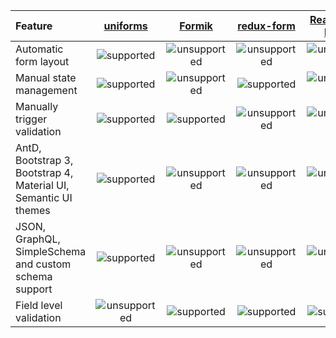 | Feature                                                         |                    [uniforms](https://github.com/vazco/uniforms)                    |                   [Formik](https://github.com/jaredpalmer/formik)                   |                 [redux-form](https://github.com/erikras/redux-form)                 |         [React Final Form](https://github.com/final-form/react-final-form)          |
| :-------------------------------------------------------------- | :---------------------------------------------------------------------------------: | :---------------------------------------------------------------------------------: | :---------------------------------------------------------------------------------: | :---------------------------------------------------------------------------------: |
| Automatic form layout                                           |  ![supported](https://github.githubassets.com/images/icons/emoji/unicode/2714.png)  | ![unsupported](https://github.githubassets.com/images/icons/emoji/unicode/2716.png) | ![unsupported](https://github.githubassets.com/images/icons/emoji/unicode/2716.png) | ![unsupported](https://github.githubassets.com/images/icons/emoji/unicode/2716.png) |
| Manual state management                                         |  ![supported](https://github.githubassets.com/images/icons/emoji/unicode/2714.png)  | ![unsupported](https://github.githubassets.com/images/icons/emoji/unicode/2716.png) |  ![supported](https://github.githubassets.com/images/icons/emoji/unicode/2714.png)  | ![unsupported](https://github.githubassets.com/images/icons/emoji/unicode/2716.png) |
| Manually trigger validation                                     |  ![supported](https://github.githubassets.com/images/icons/emoji/unicode/2714.png)  |  ![supported](https://github.githubassets.com/images/icons/emoji/unicode/2714.png)  | ![unsupported](https://github.githubassets.com/images/icons/emoji/unicode/2716.png) | ![unsupported](https://github.githubassets.com/images/icons/emoji/unicode/2716.png) |
| AntD, Bootstrap 3, Bootstrap 4, Material UI, Semantic UI themes |  ![supported](https://github.githubassets.com/images/icons/emoji/unicode/2714.png)  | ![unsupported](https://github.githubassets.com/images/icons/emoji/unicode/2716.png) | ![unsupported](https://github.githubassets.com/images/icons/emoji/unicode/2716.png) | ![unsupported](https://github.githubassets.com/images/icons/emoji/unicode/2716.png) |
| JSON, GraphQL, SimpleSchema and custom schema support           |  ![supported](https://github.githubassets.com/images/icons/emoji/unicode/2714.png)  | ![unsupported](https://github.githubassets.com/images/icons/emoji/unicode/2716.png) | ![unsupported](https://github.githubassets.com/images/icons/emoji/unicode/2716.png) | ![unsupported](https://github.githubassets.com/images/icons/emoji/unicode/2716.png) |
| Field level validation                                          | ![unsupported](https://github.githubassets.com/images/icons/emoji/unicode/2716.png) |  ![supported](https://github.githubassets.com/images/icons/emoji/unicode/2714.png)  |  ![supported](https://github.githubassets.com/images/icons/emoji/unicode/2714.png)  |  ![supported](https://github.githubassets.com/images/icons/emoji/unicode/2714.png)  |
